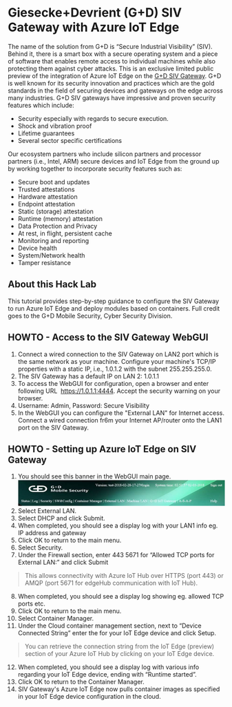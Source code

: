 # Giesecke+Devrient (G+D) SIV Gateway with Azure IoT Edge

The name of the solution from G+D is “Secure Industrial Visibility” (SIV). Behind it, there is a smart box with a secure operating system and a piece of software that enables remote access to individual machines while also protecting them against cyber attacks. This is an exclusive limited public preview of the integration of Azure IoT Edge on the [G+D SIV Gateway](https://www.gi-de.com/en/au/mobile-security/industries/manufacturing-and-iiot/secure-iot-connection/). G+D is well known for its security innovation and practices which are the gold standards in the field of securing devices and gateways on the edge across many industries.
G+D SIV gateways have impressive and proven security features which include:
* Security especially with regards to secure execution.
* Shock and vibration proof
* Lifetime guarantees
* Several sector specific certifications

Our ecosystem partners who include silicon partners and processor partners (i.e., Intel, ARM) secure devices and IoT Edge from the ground up by working together to incorporate security features such as:
* Secure boot and updates
* Trusted attestations
* Hardware attestation
* Endpoint attestation
* Static (storage) attestation
* Runtime (memory) attestation
* Data Protection and Privacy
* At rest, in flight, persistent cache
* Monitoring and reporting
* Device health
* System/Network health
* Tamper resistance

## About this Hack Lab

This tutorial provides step-by-step guidance to configure the SIV Gateway to run Azure IoT Edge and deploy modules based on containers. Full credit goes to the G+D Mobile Security, Cyber Security Division.

## HOWTO - Access to the SIV Gateway WebGUI

1. Connect a wired connection to the SIV Gateway on LAN2 port which is the same network as your machine. Configure your machine's TCP/IP properties with a static IP, i.e., 1.0.1.2 with the subnet 255.255.255.0.
2. The SIV Gateway has a default IP on LAN 2: 1.0.1.1
2. To access the WebGUI for configuration, open a browser and enter following URL  https://1.0.1.1:4444. Accept the security warning on your browser.
3. Username: Admin, Password: Secure Visibility
4. In the WebGUI you can configure the "External LAN" for Internet access. Connect a wired connection fr6m your Internet AP/router onto the LAN1 port on the SIV Gateway.

## HOWTO - Setting up Azure IoT Edge on SIV Gateway

1. You should see this banner in the WebGUI main page. ![SIV Gateway Web GUI version](/doc/media/sivgwwebgui.jpg)
2. Select External LAN.
3. Select DHCP and click Submit.
4. When completed, you should see a display log with your LAN1 info eg. IP address and gateway
5. Click OK to return to the main menu.
6. Select Security.
7. Under the Firewall section, enter 443 5671 for “Allowed TCP ports for External LAN:” and click Submit
> This allows connectivity with Azure IoT Hub over HTTPS (port 443) or AMQP (port 5671 for edgeHub communication with IoT Hub).
8. When completed, you should see a display log showing eg. allowed TCP ports etc.
9. Click OK to return to the main menu.
10. Select Container Manager.
11. Under the Cloud container management section, next to “Device Connected String” enter the <Connection String> for your IoT Edge device and click Setup.
> You can retrieve the connection string from the IoT Edge (preview) section of your Azure IoT Hub by clicking on your IoT Edge device.
12. When completed, you should see a display log with various info regarding your IoT Edge device, ending with “Runtime started”.
13. Click OK to return to the Container Manager.
14. SIV Gateway's Azure IoT Edge now pulls container images as specified in your IoT Edge device configuration in the cloud.
